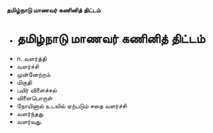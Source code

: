 **தமிழ்நாடு மாணவர் கணினித் திட்டம்**
- # தமிழ்நாடு மாணவர் கணினித் திட்டம்
- n. வளர்த்தி
- வளர்ச்சி
- முன்னேற்றம்
- மிகுதி
- பயிர் விளைச்சல்
-  விளைபொருள்
- நோயினால் உடலில் ஏற்படும் சதை வளர்ச்சி
- வளர்ந்தது
- வளர்வது.

